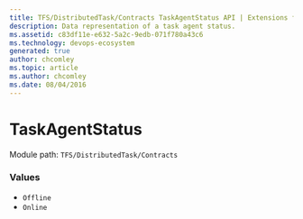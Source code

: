 ```yaml
---
title: TFS/DistributedTask/Contracts TaskAgentStatus API | Extensions for Azure DevOps Services
description: Data representation of a task agent status.
ms.assetid: c83df11e-e632-5a2c-9edb-071f780a43c6
ms.technology: devops-ecosystem
generated: true
author: chcomley
ms.topic: article
ms.author: chcomley
ms.date: 08/04/2016
---
```


# TaskAgentStatus

Module path: `TFS/DistributedTask/Contracts`

### Values

- `Offline`
- `Online`
